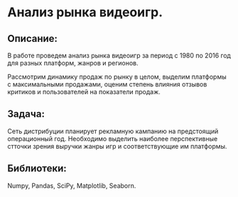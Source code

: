 # Анализ рынка видеоигр.

## Описание:
В работе проведем анализ рынка видеоигр за период с 1980 по 2016 год для разных платформ, жанров и регионов.

Рассмотрим динамику продаж по рынку в целом, выделим платформы с максимальными продажами, оценим степень влияния отзывов критиков и пользователей на показатели продаж.

## Задача:
Сеть дистрибуции планирует рекламную кампанию на предстоящий операционный год. Необходимо выделить наиболее перспективные стточки зрения выручки жанры игр и соответствующие им платформы.

## Библиотеки:
Numpy, Pandas, SciPy, Matplotlib, Seaborn.
